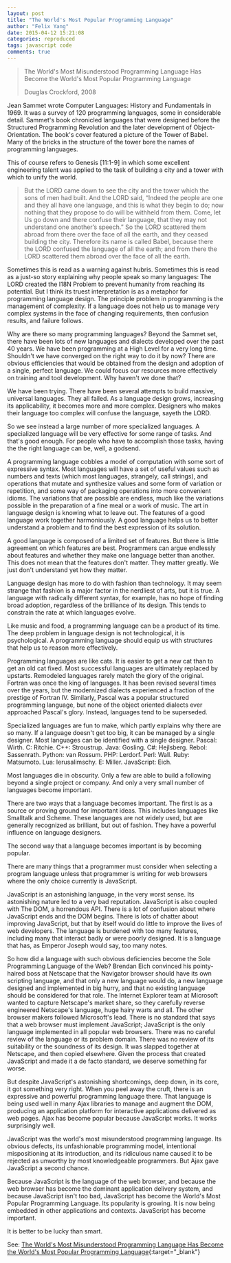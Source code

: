 ```yaml
---
layout: post
title: "The World's Most Popular Programming Language"
author: "Felix Yang"
date: 2015-04-12 15:21:08
categories: reproduced
tags: javascript code
comments: true
---
```


> The World's Most Misunderstood Programming Language Has Become the World's Most Popular Programming Language
> 
> Douglas Crockford, 2008

Jean Sammet wrote Computer Languages: History and Fundamentals in 1969. It was a survey of 120 programming languages, some in considerable detail. Sammet's book chronicled languages that were designed before the Structured Programming Revolution and the later development of Object-Orientation. The book's cover featured a picture of the Tower of Babel. Many of the bricks in the structure of the tower bore the names of programming languages.

This of course refers to Genesis [11:1-9] in which some excellent engineering talent was applied to the task of building a city and a tower with which to unify the world.

> But the LORD came down to see the city and the tower which the sons of men had built. And the LORD said, “Indeed the people are one and they all have one language, and this is what they begin to do; now nothing that they propose to do will be withheld from them. Come, let Us go down and there confuse their language, that they may not understand one another’s speech.” So the LORD scattered them abroad from there over the face of all the earth, and they ceased building the city. Therefore its name is called Babel, because there the LORD confused the language of all the earth; and from there the LORD scattered them abroad over the face of all the earth.

Sometimes this is read as a warning against hubris. Sometimes this is read as a just-so story explaining why people speak so many languages: The LORD created the I18N Problem to prevent humanity from reaching its potential. But I think its truest interpretation is as a metaphor for programming language design. The principle problem in programming is the management of complexity. If a language does not help us to manage very complex systems in the face of changing requirements, then confusion results, and failure follows.

Why are there so many programming languages? Beyond the Sammet set, there have been lots of new languages and dialects developed over the past 40 years. We have been programming at a High Level for a very long time. Shouldn't we have converged on the right way to do it by now? There are obvious efficiencies that would be obtained from the design and adoption of a single, perfect language. We could focus our resources more effectively on training and tool development. Why haven't we done that?

We have been trying. There have been several attempts to build massive, universal languages. They all failed. As a language design grows, increasing its applicability, it becomes more and more complex. Designers who makes their language too complex will confuse the language, sayeth the LORD.

So we see instead a large number of more specialized languages. A specialized language will be very effective for some range of tasks. And that's good enough. For people who have to accomplish those tasks, having the the right language can be, well, a godsend.

A programming language cobbles a model of computation with some sort of expressive syntax. Most languages will have a set of useful values such as numbers and texts (which most languages, strangely, call strings), and operations that mutate and synthesize values and some form of variation or repetition, and some way of packaging operations into more convenient idioms. The variations that are possible are endless, much like the variations possible in the preparation of a fine meal or a work of music. The art in language design is knowing what to leave out. The features of a good language work together harmoniously. A good language helps us to better understand a problem and to find the best expression of its solution.

A good language is composed of a limited set of features. But there is little agreement on which features are best. Programmers can argue endlessly about features and whether they make one language better than another. This does not mean that the features don't matter. They matter greatly. We just don't understand yet how they matter.

Language design has more to do with fashion than technology. It may seem strange that fashion is a major factor in the nerdliest of arts, but it is true. A language with radically different syntax, for example, has no hope of finding broad adoption, regardless of the brilliance of its design. This tends to constrain the rate at which languages evolve.

Like music and food, a programming language can be a product of its time. The deep problem in language design is not technological, it is psychological. A programming language should equip us with structures that help us to reason more effectively.

Programming languages are like cats. It is easier to get a new cat than to get an old cat fixed. Most successful languages are ultimately replaced by upstarts. Remodeled languages rarely match the glory of the original. Fortran was once the king of languages. It has been revised several times over the years, but the modernized dialects experienced a fraction of the prestige of Fortran IV. Similarly, Pascal was a popular structured programming language, but none of the object oriented dialects ever approached Pascal's glory. Instead, languages tend to be superseded.

Specialized languages are fun to make, which partly explains why there are so many. If a language doesn't get too big, it can be managed by a single designer. Most languages can be identified with a single designer. Pascal: Wirth. C: Ritchie. C++: Stroustrup. Java: Gosling. C#: Hejlsberg. Rebol: Sassenrath. Python: van Rossum. PHP: Lerdorf. Perl: Wall. Ruby: Matsumoto. Lua: Ierusalimschy. E: Miller. JavaScript: Eich.

Most languages die in obscurity. Only a few are able to build a following beyond a single project or company. And only a very small number of languages become important.

There are two ways that a language becomes important. The first is as a source or proving ground for important ideas. This includes languages like Smalltalk and Scheme. These languages are not widely used, but are generally recognized as brilliant, but out of fashion. They have a powerful influence on language designers.

The second way that a language becomes important is by becoming popular.

There are many things that a programmer must consider when selecting a program language unless that programmer is writing for web browsers where the only choice currently is JavaScript.

JavaScript is an astonishing language, in the very worst sense. Its astonishing nature led to a very bad reputation. JavaScript is also coupled with The DOM, a horrendous API. There is a lot of confusion about where JavaScript ends and the DOM begins. There is lots of chatter about improving JavaScript, but that by itself would do little to improve the lives of web developers. The language is burdened with too many features, including many that interact badly or were poorly designed. It is a language that has, as Emperor Joseph would say, too many notes.

So how did a language with such obvious deficiencies become the Sole Programming Language of the Web? Brendan Eich convinced his pointy-haired boss at Netscape that the Navigator browser should have its own scripting language, and that only a new language would do, a new language designed and implemented in big hurry, and that no existing language should be considered for that role. The Internet Explorer team at Microsoft wanted to capture Netscape's market share, so they carefully reverse engineered Netscape's language, huge hairy warts and all. The other browser makers followed Microsoft's lead. There is no standard that says that a web browser must implement JavaScript; JavaScript is the only language implemented in all popular web browsers. There was no careful review of the language or its problem domain. There was no review of its suitability or the soundness of its design. It was slapped together at Netscape, and then copied elsewhere. Given the process that created JavaScript and made it a de facto standard, we deserve something far worse.

But despite JavaScript's astonishing shortcomings, deep down, in its core, it got something very right. When you peel away the cruft, there is an expressive and powerful programming language there. That language is being used well in many Ajax libraries to manage and augment the DOM, producing an application platform for interactive applications delivered as web pages. Ajax has become popular because JavaScript works. It works surprisingly well.

JavaScript was the world's most misunderstood programming language. Its obvious defects, its unfashionable programming model, intentional mispositioning at its introduction, and its ridiculous name caused it to be rejected as unworthy by most knowledgeable programmers. But Ajax gave JavaScript a second chance.

Because JavaScript is the language of the web browser, and because the web browser has become the dominant application delivery system, and because JavaScript isn't too bad, JavaScript has become the World's Most Popular Programming Language. Its popularity is growing. It is now being embedded in other applications and contexts. JavaScript has become important.

It is better to be lucky than smart.

See: [The World's Most Misunderstood Programming Language Has Become the World's Most Popular Programming Language](http://www.crockford.com/javascript/popular.html){:target="_blank"}
